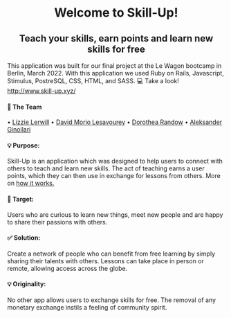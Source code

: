<h1 align="center">Welcome to Skill-Up! </h1> 

<h2 align="center">Teach your skills, earn points and learn new skills for free</h2>

This application was built for our final project at the Le Wagon bootcamp in Berlin, March 2022. With this application we used Ruby on Rails, Javascript, Stimulus, PostreSQL, CSS, HTML, and SASS. 💻 Take a look! http://www.skill-up.xyz/

<h4>🤝 The Team</h4>
• <a href="https://www.github.com/lizzie102938" target="_blank">Lizzie Lerwill</a>
• <a href="https://www.github.com/DavidML89" target="_blank">David Morio Lesavourey</a>
• <a href="https://www.github.com/thearandow" target="_blank">Dorothea Randow</a>
• <a href="https://www.github.com/AleksanderGjinollari" target="_blank">Aleksander Ginollari</a>

<h4>💡 Purpose:</h4>
Skill-Up is an application which was designed to help users to connect with others to teach and learn new skills. The act of teaching earns a user points, which they can then use in exchange for lessons from others. More on <a href="http://www.skill-up.xyz/how_it_works" target="_blank">how it works.</a>

<h4>🏹 Target:</h4>
Users who are curious to learn new things, meet new people and are happy to share their passions with others. 

<h4>✅  Solution:</h4>
Create a network of people who can benefit from free learning by simply sharing their talents with others. Lessons can take place in person or remote, allowing access across the globe.

<h4>💡 Originality:</h4>
No other app allows users to exchange skills for free. The removal of any monetary exchange instils a feeling of community spirit.

